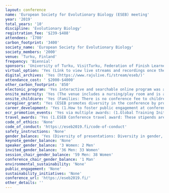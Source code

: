 ```yaml
---
layout: conference 
name: 'European Society for Evolutionary Biology (ESEB) meeting'
year: '2019'
total_years: '10'
discipline: 'Evolutionary Biology'
registration_fee: '$239-$488'
attendees: '1700'
carbon_footprint: '3400'
society_name: 'European Society for Evolutionary Biology'
society_members: '2000'
venue: 'Turku, Finland'
frequency: 'Biennial'
sponsors: 'University of Turku, VisitTurku, Federation of Finish Learned Societies, Oxford University Press, Wiley, HiLIFE (Helsinki Institute of Life Science) Research Stations, Frontiers in Ecology and Evolution, Cambridge University Press, Current Zoology, The Royal Society Publishing, Peer Community In, ESEB, New Physiologist Trust, ECOGRAPHY, Molecular Ecology, Rapid Evolutionary Adaptation, RAJULIVE'
virtual_option: 'Yes (Línk to view live streams and recordings once the programme has started: https://www.rajulive.fi/stream/eseb/ )'
digital_archives: 'Yes (https://www.rajulive.fi/stream/eseb/)'
attendance_cost: ' $2000-$4000'
other_carbon_footprint: '850'
electonic_program: 'Yes interactive and searchable online program was available online on the conference website.'
onsite_maternity: 'Yes (The venue includes a nursing/play room and is accessible to prams everywhere.)'
onsite_childcare: 'Yes (Families: There is no conference fee to children under 16 years. We provide on-site day care during the whole conference with a nominal fee (5€/day). Day care is provided by professionals from the Mannerheim league for Child Welfare, the largest child welfare NGO in Finland. More info on the organiser here. Day camps/off-venue program can also be organized for older children. Day care must be booked during registration. Families can view the plenary talks and symposia held in the Logomo hall 1 directly via specific loges in prime location. We will organize a family social and provide a family info pack (see page ”social programme” for more information on the family social event). Conference dinner (Moomin world) and many excursions are suitable for the whole family.) Child Welfare principles (NGOs) in Finland: https://www.mll.fi/tietoa-mllsta/welcome-mannerheim-league-child-welfare/'
caregiver_grant: 'Yes (ESEB promotes diversity in the conference by providing Conference Attendance Aid grants.)'
career_development: 'Yes (1.How to foster public engagement at conferences. 2. A citizen-science workshop. 3. Peer Community in (PCI) – Peer Community In … the beginning of a revolution in Open Access?  4. How to pitch your science to non-specialist audiences. 5. The European Research Council – funding opportunities for bright minds. 6. Netherlands evolutionary biology get-together. 7. SciSparks, how to organise speed meetings in high-schools. 8. Meet the editors – a Royal Society Publishing workshop. 9. Art-up your evolution. 10. Come and meet EvoKE!)'
ecr_promotion_events: 'Yes via multiple awards: (1.Global Training Initiative: This initiative strives to support communities of evolutionary biologists in countries with little or no history and background in this field.  2.Godfrey Hewitt Mobility Award: The mobility award intends to support fieldwork or lab visits of young researchers.  3.John Maynard Smith Prize: Every year the society distinguishes an outstanding young evolutionary biologist with this award.  4.Outreach Initiative Funds: The Outreach Initiative supports projects that promote evolution-related activities in order to improve public knowledge about evolution worldwide.  5.Presidents’ Award: Every six years the ESEB Presidents will recognise outstanding contributions to evolutionary biology by a mid-career scientist. 6.Progress Meetings in Evolutionary Biology: This initiative supports short meetings on focused topics in the field of evolutionary biology with the objective to produce either a Special Issue or Target Review for the Journal of Evolutionary Biology.  7.Special Topic Networks: Every other year, ESEB invites proposals for Special Topic Networks (STNs) that will support dynamic and flexible series of small meetings and/or other networking opportunities in focused and currently active research areas. 8.Stearns Graduate Student Prize: The Stearns Graduate Students Prize is awarded annually for an outstanding paper published by a PhD student in the Journal of Evolutionary Biology during a given calendar year.) '
travel_awards: 'Yes (1.ESEB Conference travel award: These stipends are for students and young scientists to attend the ESEB 2019 congress in Turku, Finland. The stipend will contribute to covering travel, living expenses and early bird congress registration fees. The award will be paid out as a reimbursement after the congress, based on specification of the expenses. For more information please visit the ESEB website.  2.Congress attendance aid grant. The grant aims to ensure equal opportunities at the ESEB congress in Turku, Finland, e.g. by facilitating the attendance of women with caring responsibilities, who would not otherwise be able to attend. The grant provides stipends of financial aid for scientists to help with the additional costs borne privately due to responsibilities for dependents when attending the ESEB congress. The stipend will contribute to covering expenses for care of dependents, but also for travel. For more information please visit the ESEB website.)'
code_of_ethics: 'None'
code_of_conduct: 'https://eseb2019.fi/code-of-conduct'
safety_instructions: 'None'
gender_balance: 'Yes (Diversity of presentations: Diversity in gender, career stage and nationalities is promoted when selecting presenters. See more on ESEB Equal opportunities committee:https://eseb.org/prizes-funding/equal-opportunities-initiative/.   52percent of invited speakers and 47percent of symposium organisers are female, and ECR and mid-career scientists make up 84percent of symposium organisers and 60percent of invited speakers. 28 nationalities are represented amongst the symposium organisers and 19 amongst the invited speakers.). We offer a quiet room for reflection. We organize a LGBT social event.) '
keynote_gender_balance: 'None'
speaker_gender_balance: '3 Women: 2 Men'
invited_gender_balance: '36 Men: 33 Women'
session_chair_gender_balance: '59 Men: 38 Women'
conference_chair_gender_balance: '1 Man'
environmental_sustainability: 'None'
public_engagement: 'None'
sustainability_initiatives: 'None'
conference_url: 'https://eseb2019.fi/'
other_details: ''
---
```

